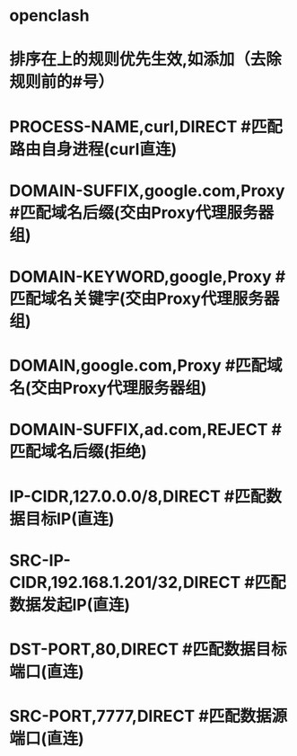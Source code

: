# openclash
# 排序在上的规则优先生效,如添加（去除规则前的#号）
# PROCESS-NAME,curl,DIRECT #匹配路由自身进程(curl直连)
# DOMAIN-SUFFIX,google.com,Proxy #匹配域名后缀(交由Proxy代理服务器组)
# DOMAIN-KEYWORD,google,Proxy #匹配域名关键字(交由Proxy代理服务器组)
# DOMAIN,google.com,Proxy #匹配域名(交由Proxy代理服务器组)
# DOMAIN-SUFFIX,ad.com,REJECT #匹配域名后缀(拒绝)
# IP-CIDR,127.0.0.0/8,DIRECT #匹配数据目标IP(直连)
# SRC-IP-CIDR,192.168.1.201/32,DIRECT #匹配数据发起IP(直连)
# DST-PORT,80,DIRECT #匹配数据目标端口(直连)
# SRC-PORT,7777,DIRECT #匹配数据源端口(直连)
